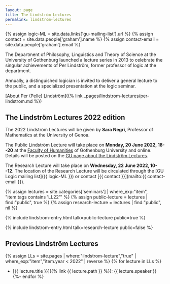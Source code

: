 ```yaml
---
layout: page
title: The Lindström Lectures
permalink: lindstrom-lectures
---
```

{% assign logic-ML = site.data.links['gu-mailing-list'].url %}
{% assign contact = site.data.people['graham'].name %}
{% assign contact-email = site.data.people['graham'].email %}

The Department of Philosophy, Linguistics and Theory of Science at the University of Gothenburg launched a lecture series in 2013 to celebrate the singular achievements of Per Lindström, former professor of logic at the department.

Annually, a distinguished logician is invited to deliver a general lecture to the public, and a specialized presentation at the logic seminar.

[About Per (Pelle) Lindström]({% link _pages/lindstrom-lectures/per-lindstrom.md %})

## The Lindström Lectures 2022 edition

The 2022 Lindström Lectures will be given by **Sara Negri**, Professor of Mathematics at the University of Genoa.

The Public Lindström Lecture will take place on **Monday, 20 June 2022, 18--20** at the [Faculty of Humanities](https://www.gu.se/en/humanities) of Gothenburg University and online. Details will be posted on the [GU page about the Lindström Lectures](https://www.gu.se/en/flov/the-lindstrom-lectures).

The Research Lecture will take place on **Wednesday, 22 June 2022, 10--12**. The location of the Research Lecture will be circulated through the [GU Logic mailing list]({{ logic-ML }}) or contact [{{ contact }}](mailto:{{ contact-email }}).

{% assign lectures = site.categories['seminars'] | where_exp:"item", "item.tags contains 'LL22'" %}
{% assign public-lecture = lectures | find:"public", true %}
{% assign research-lecture = lectures | find:"public", nil %}

{% include lindstrom-entry.html talk=public-lecture public=true %}

{% include lindstrom-entry.html talk=research-lecture public=false %}

## Previous Lindström Lectures

{% assign LLs = site.pages | where:"lindstrom-lecture","true" | where_exp:"item","item.year < 2022" | reverse %}
{% for lecture in LLs %}
* [{{ lecture.title }}]({% link {{ lecture.path }} %}): {{ lecture.speaker }}
{%- endfor %}

